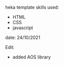 heka template 
skills used:
- HTML
- CSS 
- javascript

date:
24/10/2021

Edit:
- added AOS library
